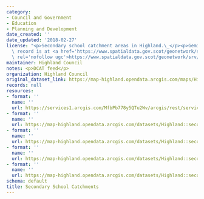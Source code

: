 ```yaml
---
category:
- Council and Government
- Education
- Planning and Development
date_created: ''
date_updated: '2018-02-27'
license: "<p>Secondary school catchment areas in Highland.\_</p><p>Gemini metadata\
  \ record is at <a href='https://www.spatialdata.gov.scot/geonetwork/srv/eng/catalog.search#/metadata/%7Be7b26e01-6aa9-4a91-8f7d-7e4f5bc631c1%7D'\
  \ rel='nofollow ugc'>https://www.spatialdata.gov.scot/geonetwork/srv/eng/catalog.search#/metadata/%7Be7b26e01-6aa9-4a91-8f7d-7e4f5bc631c1%7D</a>.</p>"
maintainer: Highland Council
notes: <p>DCAT feed</p>
organization: Highland Council
original_dataset_link: https://map-highland.opendata.arcgis.com/maps/Highland::secondary-school-catchments
records: null
resources:
- format: ''
  name: ''
  url: https://services1.arcgis.com/MfbPb778y5QTu2Wv/arcgis/rest/services/SecondarySchoolCatchments/FeatureServer/0
- format: ''
  name: ''
  url: https://map-highland.opendata.arcgis.com/datasets/Highland::secondary-school-catchments.geojson?outSR=%7B%22latestWkid%22%3A27700%2C%22wkid%22%3A27700%7D
- format: ''
  name: ''
  url: https://map-highland.opendata.arcgis.com/datasets/Highland::secondary-school-catchments.csv?outSR=%7B%22latestWkid%22%3A27700%2C%22wkid%22%3A27700%7D
- format: ''
  name: ''
  url: https://map-highland.opendata.arcgis.com/datasets/Highland::secondary-school-catchments.kml?outSR=%7B%22latestWkid%22%3A27700%2C%22wkid%22%3A27700%7D
- format: ''
  name: ''
  url: https://map-highland.opendata.arcgis.com/datasets/Highland::secondary-school-catchments.zip?outSR=%7B%22latestWkid%22%3A27700%2C%22wkid%22%3A27700%7D
schema: default
title: Secondary School Catchments
---
```

